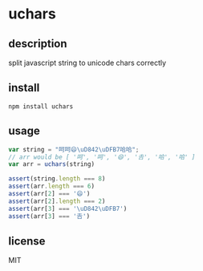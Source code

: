 # uchars

## description

split javascript string to unicode chars correctly

## install

`npm install uchars`

## usage

```js
var string = "呵呵😄\uD842\uDFB7哈哈";
// arr would be [ '呵', '呵', '😄', '𠮷', '哈', '哈' ]
var arr = uchars(string)

assert(string.length === 8)
assert(arr.length === 6)
assert(arr[2] === '😄')
assert(arr[2].length === 2)
assert(arr[3] === '\uD842\uDFB7')
assert(arr[3] === '𠮷')
```

## license

MIT
